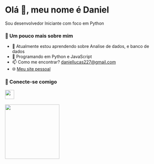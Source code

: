 # Olá 👋, meu nome é Daniel

Sou desenvolvedor Iniciante com foco em Python

### 💫 Um pouco mais sobre mim

- 🌱 Atualmente estou aprendendo sobre Analise de dados, e banco de dados
- 💬 Programando em Python e JavaScript
- 📫 Como me encontrar? daniellucas227@gmail.com
- 🌐 [Meu site pessoal](https://danielabdam.com.br/)

### 👥 Conecte-se comigo

<a href="https://www.linkedin.com/in/daniel-lucas-227ts/" target="_blank"><img src="https://img.shields.io/badge/linkedin-%230077B5.svg?style=for-the-badge&logo=linkedin&logoColor=white" style="margin-bottom: 4px;" height="30px" target="_blank"></a>

<div>
  <a href="https://github.com/danielabdam">
  <img height="180em" src="https://github-readme-stats.vercel.app/api?username=danielabdam&count_private=true&show_icons=true&theme=dark&hide=prs,contribs"/>
<!--  <img height="180em" src="https://github-readme-stats.vercel.app/api/top-langs/?username=workaires&layout=compact&theme=dark"/>
</div> -->
